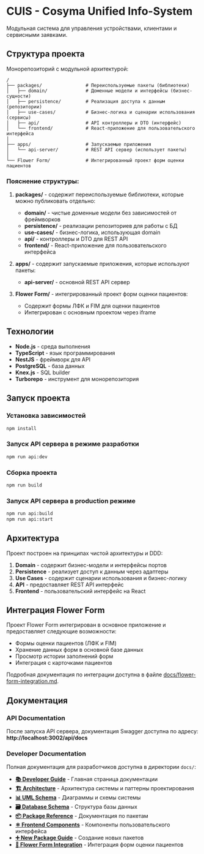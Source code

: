 # CUIS - Cosyma Unified Info-System

Модульная система для управления устройствами, клиентами и сервисными заявками.

## Структура проекта

Монорепозиторий с модульной архитектурой:

```
/
├── packages/                # Переиспользуемые пакеты (библиотеки)
│   ├── domain/              # Доменные модели и интерфейсы (бизнес-сущности)
│   ├── persistence/         # Реализация доступа к данным (репозитории)
│   ├── use-cases/           # Бизнес-логика и сценарии использования (сервисы)
│   ├── api/                 # API контроллеры и DTO (интерфейс)
│   └── frontend/            # React-приложение для пользовательского интерфейса
│
├── apps/                    # Запускаемые приложения
│   └── api-server/          # REST API сервер (использует пакеты)
│
└── Flower Form/             # Интегрированный проект форм оценки пациентов
```

### Пояснение структуры:

1. **packages/** - содержит переиспользуемые библиотеки, которые можно публиковать отдельно:
   - **domain/** - чистые доменные модели без зависимостей от фреймворков
   - **persistence/** - реализации репозиториев для работы с БД
   - **use-cases/** - бизнес-логика, использующая domain
   - **api/** - контроллеры и DTO для REST API
   - **frontend/** - React-приложение для пользовательского интерфейса

2. **apps/** - содержит запускаемые приложения, которые используют пакеты:
   - **api-server/** - основной REST API сервер

3. **Flower Form/** - интегрированный проект форм оценки пациентов:
   - Содержит формы ЛФК и FIM для оценки пациентов
   - Интегрирован с основным проектом через iframe

## Технологии

- **Node.js** - среда выполнения
- **TypeScript** - язык программирования
- **NestJS** - фреймворк для API
- **PostgreSQL** - база данных
- **Knex.js** - SQL builder
- **Turborepo** - инструмент для монорепозитория

## Запуск проекта

### Установка зависимостей

```bash
npm install
```

### Запуск API сервера в режиме разработки

```bash
npm run api:dev
```

### Сборка проекта

```bash
npm run build
```

### Запуск API сервера в production режиме

```bash
npm run api:build
npm run api:start
```

## Архитектура

Проект построен на принципах чистой архитектуры и DDD:

1. **Domain** - содержит бизнес-модели и интерфейсы портов
2. **Persistence** - реализует доступ к данным через адаптеры
3. **Use Cases** - содержит сценарии использования и бизнес-логику
4. **API** - предоставляет REST API интерфейс
5. **Frontend** - пользовательский интерфейс на React

## Интеграция Flower Form

Проект Flower Form интегрирован в основное приложение и предоставляет следующие возможности:

- Формы оценки пациентов (ЛФК и FIM)
- Хранение данных форм в основной базе данных
- Просмотр истории заполнений форм
- Интеграция с карточками пациентов

Подробная документация по интеграции доступна в файле [docs/flower-form-integration.md](docs/flower-form-integration.md).

## Документация

### API Documentation
После запуска API сервера, документация Swagger доступна по адресу:  
**http://localhost:3002/api/docs**

### Developer Documentation
Полная документация для разработчиков доступна в директории `docs/`:

- **[📚 Developer Guide](docs/README.md)** - Главная страница документации
- **[🏗️ Architecture](docs/ARCHITECTURE.md)** - Архитектура системы и паттерны проектирования
- **[📊 UML Schema](docs/UML_SCHEMA.md)** - Диаграммы и схемы системы
- **[🗃️ Database Schema](docs/DATABASE_SCHEMA.md)** - Структура базы данных
- **[📦 Package Reference](docs/PACKAGE_REFERENCE.md)** - Документация по пакетам
- **[⚛️ Frontend Components](docs/FRONTEND_COMPONENTS.md)** - Компоненты пользовательского интерфейса
- **[➕ New Package Guide](docs/NEW_PACKAGE_GUIDE.md)** - Создание новых пакетов
- **[🌸 Flower Form Integration](docs/flower-form-integration.md)** - Интеграция форм оценки пациентов